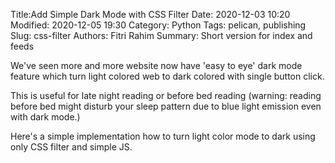 Title:Add Simple Dark Mode with CSS Filter
Date: 2020-12-03 10:20
Modified: 2020-12-05 19:30
Category: Python
Tags: pelican, publishing
Slug: css-filter
Authors: Fitri Rahim
Summary: Short version for index and feeds

We've seen more and more website now have 'easy to eye' dark mode feature which turn light colored web to dark colored with single button click.

This is useful for late night reading or before bed reading (warning: reading before bed might disturb your sleep pattern due to blue light emission even with dark mode.)

Here's a simple implementation how to turn light color mode to dark using only CSS filter and simple JS. 


